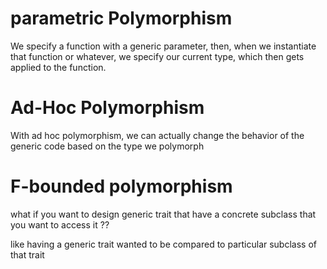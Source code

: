 # parametric Polymorphism
We specify a function with a generic parameter, then, when we instantiate that function or whatever, 
we specify our current type, which then gets applied to the function.

# Ad-Hoc Polymorphism
With ad hoc polymorphism, we can actually change the behavior of the generic code based on the type we polymorph

# F-bounded polymorphism

what if you want to design generic trait that have a concrete subclass that you want 
to access it ??

like having a generic trait wanted to be compared to particular subclass of that trait

